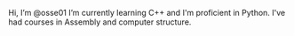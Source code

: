 Hi, I’m @osse01
I’m currently learning C++ and I'm proficient in Python.
I've had courses in Assembly and computer structure.
